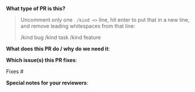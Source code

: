 <!--  Thanks for sending a pull request!  Here are some tips for you:

If this is your first time, please read our contributor guidelines: https://gitee.com/mindspore/akg/blob/master/CONTRIBUTING.md
-->

**What type of PR is this?**
> Uncomment only one ` /kind <>` line, hit enter to put that in a new line, and remove leading whitespaces from that line:
>
> /kind bug
> /kind task
> /kind feature


**What does this PR do / why do we need it**:


**Which issue(s) this PR fixes**:
<!-- 
*Automatically closes linked issue when PR is merged.
Usage: `Fixes #<issue number>`, or `Fixes (paste link of issue)`.
-->
Fixes #

**Special notes for your reviewers**:


